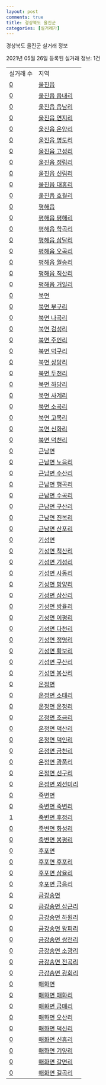 ```yaml
---
layout: post
comments: true
title: 경상북도 울진군
categories: [실거래가]
---
```


경상북도 울진군 실거래 정보

2021년 05월 26일 등록된 실거래 정보: 1건


<table>
  <tr>
    <td>실거래 수</td>
    <td>지역</td>
  </tr>

  
  <tr>
    <td><a href="4793025000.html">0</a></td>
    <td><a href="4793025000.html">울진읍</a></td>
  </tr>
    

  <tr>
    <td><a href="4793025021.html">0</a></td>
    <td><a href="4793025021.html">울진읍 읍내리</a></td>
  </tr>
    

  <tr>
    <td><a href="4793025022.html">0</a></td>
    <td><a href="4793025022.html">울진읍 읍남리</a></td>
  </tr>
    

  <tr>
    <td><a href="4793025023.html">0</a></td>
    <td><a href="4793025023.html">울진읍 연지리</a></td>
  </tr>
    

  <tr>
    <td><a href="4793025024.html">0</a></td>
    <td><a href="4793025024.html">울진읍 온양리</a></td>
  </tr>
    

  <tr>
    <td><a href="4793025025.html">0</a></td>
    <td><a href="4793025025.html">울진읍 명도리</a></td>
  </tr>
    

  <tr>
    <td><a href="4793025026.html">0</a></td>
    <td><a href="4793025026.html">울진읍 고성리</a></td>
  </tr>
    

  <tr>
    <td><a href="4793025027.html">0</a></td>
    <td><a href="4793025027.html">울진읍 정림리</a></td>
  </tr>
    

  <tr>
    <td><a href="4793025028.html">0</a></td>
    <td><a href="4793025028.html">울진읍 신림리</a></td>
  </tr>
    

  <tr>
    <td><a href="4793025029.html">0</a></td>
    <td><a href="4793025029.html">울진읍 대흥리</a></td>
  </tr>
    

  <tr>
    <td><a href="4793025030.html">0</a></td>
    <td><a href="4793025030.html">울진읍 호월리</a></td>
  </tr>
    

  <tr>
    <td><a href="4793025300.html">0</a></td>
    <td><a href="4793025300.html">평해읍</a></td>
  </tr>
    

  <tr>
    <td><a href="4793025321.html">0</a></td>
    <td><a href="4793025321.html">평해읍 평해리</a></td>
  </tr>
    

  <tr>
    <td><a href="4793025322.html">0</a></td>
    <td><a href="4793025322.html">평해읍 학곡리</a></td>
  </tr>
    

  <tr>
    <td><a href="4793025323.html">0</a></td>
    <td><a href="4793025323.html">평해읍 삼달리</a></td>
  </tr>
    

  <tr>
    <td><a href="4793025324.html">0</a></td>
    <td><a href="4793025324.html">평해읍 오곡리</a></td>
  </tr>
    

  <tr>
    <td><a href="4793025325.html">0</a></td>
    <td><a href="4793025325.html">평해읍 월송리</a></td>
  </tr>
    

  <tr>
    <td><a href="4793025326.html">0</a></td>
    <td><a href="4793025326.html">평해읍 직산리</a></td>
  </tr>
    

  <tr>
    <td><a href="4793025327.html">0</a></td>
    <td><a href="4793025327.html">평해읍 거일리</a></td>
  </tr>
    

  <tr>
    <td><a href="4793031000.html">0</a></td>
    <td><a href="4793031000.html">북면</a></td>
  </tr>
    

  <tr>
    <td><a href="4793031021.html">0</a></td>
    <td><a href="4793031021.html">북면 부구리</a></td>
  </tr>
    

  <tr>
    <td><a href="4793031022.html">0</a></td>
    <td><a href="4793031022.html">북면 나곡리</a></td>
  </tr>
    

  <tr>
    <td><a href="4793031023.html">0</a></td>
    <td><a href="4793031023.html">북면 검성리</a></td>
  </tr>
    

  <tr>
    <td><a href="4793031024.html">0</a></td>
    <td><a href="4793031024.html">북면 주인리</a></td>
  </tr>
    

  <tr>
    <td><a href="4793031025.html">0</a></td>
    <td><a href="4793031025.html">북면 덕구리</a></td>
  </tr>
    

  <tr>
    <td><a href="4793031026.html">0</a></td>
    <td><a href="4793031026.html">북면 상당리</a></td>
  </tr>
    

  <tr>
    <td><a href="4793031027.html">0</a></td>
    <td><a href="4793031027.html">북면 두천리</a></td>
  </tr>
    

  <tr>
    <td><a href="4793031028.html">0</a></td>
    <td><a href="4793031028.html">북면 하당리</a></td>
  </tr>
    

  <tr>
    <td><a href="4793031029.html">0</a></td>
    <td><a href="4793031029.html">북면 사계리</a></td>
  </tr>
    

  <tr>
    <td><a href="4793031030.html">0</a></td>
    <td><a href="4793031030.html">북면 소곡리</a></td>
  </tr>
    

  <tr>
    <td><a href="4793031031.html">0</a></td>
    <td><a href="4793031031.html">북면 고목리</a></td>
  </tr>
    

  <tr>
    <td><a href="4793031032.html">0</a></td>
    <td><a href="4793031032.html">북면 신화리</a></td>
  </tr>
    

  <tr>
    <td><a href="4793031033.html">0</a></td>
    <td><a href="4793031033.html">북면 덕천리</a></td>
  </tr>
    

  <tr>
    <td><a href="4793033000.html">0</a></td>
    <td><a href="4793033000.html">근남면</a></td>
  </tr>
    

  <tr>
    <td><a href="4793033021.html">0</a></td>
    <td><a href="4793033021.html">근남면 노음리</a></td>
  </tr>
    

  <tr>
    <td><a href="4793033022.html">0</a></td>
    <td><a href="4793033022.html">근남면 수산리</a></td>
  </tr>
    

  <tr>
    <td><a href="4793033023.html">0</a></td>
    <td><a href="4793033023.html">근남면 행곡리</a></td>
  </tr>
    

  <tr>
    <td><a href="4793033024.html">0</a></td>
    <td><a href="4793033024.html">근남면 수곡리</a></td>
  </tr>
    

  <tr>
    <td><a href="4793033025.html">0</a></td>
    <td><a href="4793033025.html">근남면 구산리</a></td>
  </tr>
    

  <tr>
    <td><a href="4793033026.html">0</a></td>
    <td><a href="4793033026.html">근남면 진복리</a></td>
  </tr>
    

  <tr>
    <td><a href="4793033027.html">0</a></td>
    <td><a href="4793033027.html">근남면 산포리</a></td>
  </tr>
    

  <tr>
    <td><a href="4793035000.html">0</a></td>
    <td><a href="4793035000.html">기성면</a></td>
  </tr>
    

  <tr>
    <td><a href="4793035021.html">0</a></td>
    <td><a href="4793035021.html">기성면 척산리</a></td>
  </tr>
    

  <tr>
    <td><a href="4793035022.html">0</a></td>
    <td><a href="4793035022.html">기성면 기성리</a></td>
  </tr>
    

  <tr>
    <td><a href="4793035023.html">0</a></td>
    <td><a href="4793035023.html">기성면 사동리</a></td>
  </tr>
    

  <tr>
    <td><a href="4793035024.html">0</a></td>
    <td><a href="4793035024.html">기성면 망양리</a></td>
  </tr>
    

  <tr>
    <td><a href="4793035025.html">0</a></td>
    <td><a href="4793035025.html">기성면 삼산리</a></td>
  </tr>
    

  <tr>
    <td><a href="4793035026.html">0</a></td>
    <td><a href="4793035026.html">기성면 방율리</a></td>
  </tr>
    

  <tr>
    <td><a href="4793035027.html">0</a></td>
    <td><a href="4793035027.html">기성면 이평리</a></td>
  </tr>
    

  <tr>
    <td><a href="4793035028.html">0</a></td>
    <td><a href="4793035028.html">기성면 다천리</a></td>
  </tr>
    

  <tr>
    <td><a href="4793035029.html">0</a></td>
    <td><a href="4793035029.html">기성면 정명리</a></td>
  </tr>
    

  <tr>
    <td><a href="4793035030.html">0</a></td>
    <td><a href="4793035030.html">기성면 황보리</a></td>
  </tr>
    

  <tr>
    <td><a href="4793035031.html">0</a></td>
    <td><a href="4793035031.html">기성면 구산리</a></td>
  </tr>
    

  <tr>
    <td><a href="4793035032.html">0</a></td>
    <td><a href="4793035032.html">기성면 봉산리</a></td>
  </tr>
    

  <tr>
    <td><a href="4793036000.html">0</a></td>
    <td><a href="4793036000.html">온정면</a></td>
  </tr>
    

  <tr>
    <td><a href="4793036021.html">0</a></td>
    <td><a href="4793036021.html">온정면 소태리</a></td>
  </tr>
    

  <tr>
    <td><a href="4793036022.html">0</a></td>
    <td><a href="4793036022.html">온정면 온정리</a></td>
  </tr>
    

  <tr>
    <td><a href="4793036023.html">0</a></td>
    <td><a href="4793036023.html">온정면 조금리</a></td>
  </tr>
    

  <tr>
    <td><a href="4793036024.html">0</a></td>
    <td><a href="4793036024.html">온정면 덕산리</a></td>
  </tr>
    

  <tr>
    <td><a href="4793036025.html">0</a></td>
    <td><a href="4793036025.html">온정면 덕인리</a></td>
  </tr>
    

  <tr>
    <td><a href="4793036026.html">0</a></td>
    <td><a href="4793036026.html">온정면 금천리</a></td>
  </tr>
    

  <tr>
    <td><a href="4793036027.html">0</a></td>
    <td><a href="4793036027.html">온정면 광품리</a></td>
  </tr>
    

  <tr>
    <td><a href="4793036028.html">0</a></td>
    <td><a href="4793036028.html">온정면 선구리</a></td>
  </tr>
    

  <tr>
    <td><a href="4793036029.html">0</a></td>
    <td><a href="4793036029.html">온정면 외선미리</a></td>
  </tr>
    

  <tr>
    <td><a href="4793037000.html">0</a></td>
    <td><a href="4793037000.html">죽변면</a></td>
  </tr>
    

  <tr>
    <td><a href="4793037021.html">0</a></td>
    <td><a href="4793037021.html">죽변면 죽변리</a></td>
  </tr>
    

  <tr>
    <td><a href="4793037022.html">1</a></td>
    <td><a href="4793037022.html">죽변면 후정리</a></td>
  </tr>
    

  <tr>
    <td><a href="4793037023.html">0</a></td>
    <td><a href="4793037023.html">죽변면 화성리</a></td>
  </tr>
    

  <tr>
    <td><a href="4793037024.html">0</a></td>
    <td><a href="4793037024.html">죽변면 봉평리</a></td>
  </tr>
    

  <tr>
    <td><a href="4793038000.html">0</a></td>
    <td><a href="4793038000.html">후포면</a></td>
  </tr>
    

  <tr>
    <td><a href="4793038021.html">0</a></td>
    <td><a href="4793038021.html">후포면 후포리</a></td>
  </tr>
    

  <tr>
    <td><a href="4793038022.html">0</a></td>
    <td><a href="4793038022.html">후포면 삼율리</a></td>
  </tr>
    

  <tr>
    <td><a href="4793038023.html">0</a></td>
    <td><a href="4793038023.html">후포면 금음리</a></td>
  </tr>
    

  <tr>
    <td><a href="4793039000.html">0</a></td>
    <td><a href="4793039000.html">금강송면</a></td>
  </tr>
    

  <tr>
    <td><a href="4793039021.html">0</a></td>
    <td><a href="4793039021.html">금강송면 삼근리</a></td>
  </tr>
    

  <tr>
    <td><a href="4793039022.html">0</a></td>
    <td><a href="4793039022.html">금강송면 하원리</a></td>
  </tr>
    

  <tr>
    <td><a href="4793039023.html">0</a></td>
    <td><a href="4793039023.html">금강송면 왕피리</a></td>
  </tr>
    

  <tr>
    <td><a href="4793039024.html">0</a></td>
    <td><a href="4793039024.html">금강송면 쌍전리</a></td>
  </tr>
    

  <tr>
    <td><a href="4793039025.html">0</a></td>
    <td><a href="4793039025.html">금강송면 소광리</a></td>
  </tr>
    

  <tr>
    <td><a href="4793039026.html">0</a></td>
    <td><a href="4793039026.html">금강송면 전곡리</a></td>
  </tr>
    

  <tr>
    <td><a href="4793039027.html">0</a></td>
    <td><a href="4793039027.html">금강송면 광회리</a></td>
  </tr>
    

  <tr>
    <td><a href="4793040000.html">0</a></td>
    <td><a href="4793040000.html">매화면</a></td>
  </tr>
    

  <tr>
    <td><a href="4793040021.html">0</a></td>
    <td><a href="4793040021.html">매화면 매화리</a></td>
  </tr>
    

  <tr>
    <td><a href="4793040022.html">0</a></td>
    <td><a href="4793040022.html">매화면 금매리</a></td>
  </tr>
    

  <tr>
    <td><a href="4793040023.html">0</a></td>
    <td><a href="4793040023.html">매화면 오산리</a></td>
  </tr>
    

  <tr>
    <td><a href="4793040024.html">0</a></td>
    <td><a href="4793040024.html">매화면 덕신리</a></td>
  </tr>
    

  <tr>
    <td><a href="4793040025.html">0</a></td>
    <td><a href="4793040025.html">매화면 신흥리</a></td>
  </tr>
    

  <tr>
    <td><a href="4793040026.html">0</a></td>
    <td><a href="4793040026.html">매화면 기양리</a></td>
  </tr>
    

  <tr>
    <td><a href="4793040027.html">0</a></td>
    <td><a href="4793040027.html">매화면 갈면리</a></td>
  </tr>
    

  <tr>
    <td><a href="4793040028.html">0</a></td>
    <td><a href="4793040028.html">매화면 길곡리</a></td>
  </tr>
    


</table>
    